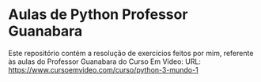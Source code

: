 # Aulas de Python Professor Guanabara
Este repositório contém a resolução de exercícios feitos por mim, referente às aulas do Professor Guanabara do Curso Em Vídeo:
URL: https://www.cursoemvideo.com/curso/python-3-mundo-1
